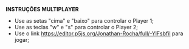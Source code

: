 ****INSTRUÇÕES MULTIPLAYER****

- Use as setas "cima" e "baixo" para controlar o Player 1;
- Use as teclas "w" e "s" para controlar o Player 2;
- Use o link https://editor.p5js.org/Jonathan-Rocha/full/-YlFsbfil para jogar;
